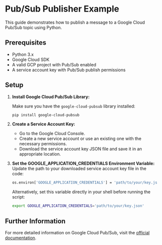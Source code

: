 # Pub/Sub Publisher Example

This guide demonstrates how to publish a message to a Google Cloud Pub/Sub topic using Python.

## Prerequisites

- Python 3.x
- Google Cloud SDK
- A valid GCP project with Pub/Sub enabled
- A service account key with Pub/Sub publish permissions

## Setup

1. **Install Google Cloud Pub/Sub Library:**

   Make sure you have the `google-cloud-pubsub` library installed:

   ```bash
   pip install google-cloud-pubsub
    ```
2. **Create a Service Account Key:**
    - Go to the Google Cloud Console.
    - Create a new service account or use an existing one with the necessary permissions.
    - Download the service account key JSON file and save it in an appropriate location.
3. **Set the GOOGLE_APPLICATION_CREDENTIALS Environment Variable:**
Update the path to your downloaded service account key file in the code:
    ```bash
    os.environ['GOOGLE_APPLICATION_CREDENTIALS'] = 'path/to/your/key.json'
    ```
    Alternatively, set this variable directly in your shell before running the script:
    ```bash
    export GOOGLE_APPLICATION_CREDENTIALS='path/to/your/key.json'
    ```

## Further Information
For more detailed information on Google Cloud Pub/Sub, visit the [official documentation](https://cloud.google.com/pubsub/docs).
